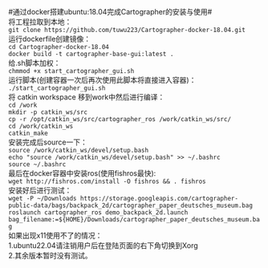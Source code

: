 #通过docker搭建ubuntu:18.04完成Cartographer的安装与使用#  
将工程拉取到本地：  
`git clone https://github.com/tuwu223/Cartographer-docker-18.04.git`  
运行dockerfile创建镜像：  
`cd Cartographer-docker-18.04`  
`docker build -t cartographer-base-gui:latest .`  
给.sh脚本加权：  
`chmmod +x start_cartographer_gui.sh`  
运行脚本(创建容器一次后再次使用此脚本将直接进入容器)：  
`./start_cartographer_gui.sh`  
将 catkin workspace 移到work中然后进行编译：  
`cd /work`  
`mkdir -p catkin_ws/src`  
`cp -r /opt/catkin_ws/src/cartographer_ros /work/catkin_ws/src/`  
`cd /work/catkin_ws`  
`catkin_make`  
安装完成后source一下：  
`source /work/catkin_ws/devel/setup.bash`  
`echo "source /work/catkin_ws/devel/setup.bash" >> ~/.bashrc`  
`source ~/.bashrc`  
最后在docker容器中安装ros(使用fishros最快):  
`wget http://fishros.com/install -O fishros && . fishros`  
安装好后进行测试：  
`wget -P ~/Downloads https://storage.googleapis.com/cartographer-public-data/bags/backpack_2d/cartographer_paper_deutsches_museum.bag`  
`roslaunch cartographer_ros demo_backpack_2d.launch bag_filename:=${HOME}/Downloads/cartographer_paper_deutsches_museum.bag`  
如果出现x11使用不了的情况：  
1.ubuntu22.04请注销用户后在登陆页面的右下角切换到Xorg  
2.其余版本暂时没有测试。


